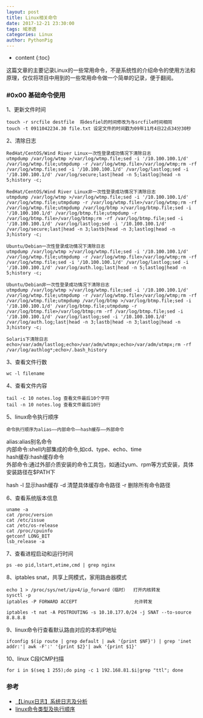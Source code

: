 ```yaml
---
layout: post
title: Linux相关命令
date: 2017-12-21 23:30:00
tags: 域渗透
categories: Linux 
author: PythonPig
---
```

* content
{:toc}

这篇文章的主要记录Linux的一些常用命令，不是系统性的介绍命令的使用方法和原理，仅仅将项目中用到的一些常用命令做一个简单的记录，便于翻阅。




### \#0x00 基础命令使用
1、更新文件时间
```
touch -r srcfile destfile  将desfiel的时间修改为与srcfile时间相同
touch -t 0911042234.30 file.txt 设定文件的时间戳为09年11月4日22点34分30秒
```
2、清除日志
```
RedHat/CentOS/Wind River Linux一次性登录成功情况下清除日志
utmpdump /var/log/wtmp >/var/log/wtmp.file;sed -i '/10.100.100.1/d' /var/log/wtmp.file;utmpdump -r /var/log/wtmp.file>/var/log/wtmp;rm -rf /var/log/wtmp.file;sed -i '/10.100.100.1/d' /var/log/lastlog;sed -i '/10.100.100.1/d' /var/log/secure;last|head -n 5;lastlog|head -n 5;history -c;
```

```
RedHat/CentOS/Wind River Linux非一次性登录成功情况下清除日志
utmpdump /var/log/wtmp >/var/log/wtmp.file;sed -i '/10.100.100.1/d' /var/log/wtmp.file;utmpdump -r /var/log/wtmp.file>/var/log/wtmp;rm -rf /var/log/wtmp.file;utmpdump /var/log/btmp >/var/log/btmp.file;sed -i '/10.100.100.1/d' /var/log/btmp.file;utmpdump -r /var/log/btmp.file>/var/log/btmp;rm -rf /var/log/btmp.file;sed -i '/10.100.100.1/d' /var/log/lastlog;sed -i '/10.100.100.1/d' /var/log/secure;last|head -n 3;lastb|head -n 3;lastlog|head -n 3;history -c;
```

```
Ubuntu/Debian一次性登录成功情况下清除日志
utmpdump /var/log/wtmp >/var/log/wtmp.file;sed -i '/10.100.100.1/d' /var/log/wtmp.file;utmpdump -r /var/log/wtmp.file>/var/log/wtmp;rm -rf /var/log/wtmp.file;sed -i '/10.100.100.1/d' /var/log/lastlog;sed -i '/10.100.100.1/d' /var/log/auth.log;last|head -n 5;lastlog|head -n 5;history -c;
```

```
Ubuntu/Debian非一次性登录成功情况下清除日志
utmpdump /var/log/wtmp >/var/log/wtmp.file;sed -i '/10.100.100.1/d' /var/log/wtmp.file;utmpdump -r /var/log/wtmp.file>/var/log/wtmp;rm -rf /var/log/wtmp.file;utmpdump /var/log/btmp >/var/log/btmp.file;sed -i '/10.100.100.1/d' /var/log/btmp.file;utmpdump -r /var/log/btmp.file>/var/log/btmp;rm -rf /var/log/btmp.file;sed -i '/10.100.100.1/d' /var/log/lastlog;sed -i '/10.100.100.1/d' /var/log/auth.log;last|head -n 3;lastb|head -n 3;lastlog|head -n 3;history -c;
```

```
Solaris下清除日志
echo>/var/adm/lastlog;echo>/var/adm/wtmpx;echo>/var/adm/utmpx;rm -rf /var/log/authlog*;echo>/.bash_history
```


3、查看文件行数
```
wc -l filename
```

4、查看文件内容
```
tail -c 10 notes.log 查看文件最后10个字符
tail -n 10 notes.log 查看文件最后10行
```

5、linux命令执行顺序  
```
命令执行顺序为alias——内部命令——hash缓存——外部命令
```
alias:alias别名命令  
内部命令:shell内部集成的命令,如cd、type、echo、time  
hash缓存:hash缓存命令  
外部命令:通过外部介质安装的命令工具包，如通过yum、rpm等方式安装，具体安装路径在$PATH下  

hash -l 显示hash缓存 -d 清楚具体缓存命令路径 -r 删除所有命令路径  

6、查看系统版本信息
```
uname -a
cat /proc/version
cat /etc/issue
cat /etc/os-release
cat /proc/cpuinfo
getconf LONG_BIT
lsb_release -a
```

7、查看进程启动和运行时间  
```
ps -eo pid,lstart,etime,cmd | grep nginx
```

8、iptables snat，共享上网模式，家用路由器模式
```
echo 1 > /proc/sys/net/ipv4/ip_forward（临时）  打开内核转发
sysctl -p
iptables -P FORWARD ACCEPT                     允许转发

iptables -t nat -A POSTROUTING -s 10.10.177.0/24 -j SNAT --to-source 8.8.8.8 
```

9、linux命令行查看默认路由对应的本机IP地址
```
ifconfig $(ip route | grep default | awk '{print $NF}') | grep 'inet addr:'| awk -F':' '{print $2}'| awk '{print $1}'
```

10、linux C段ICMP扫描
```
for i in $(seq 1 255);do ping -c 1 192.168.81.$i|grep "ttl"; done
```

### 参考
* [【Linux日志】系统日志及分析](https://www.cnblogs.com/yingsong/p/6022181.html)
* [linux命令类型及执行顺序](https://blog.51cto.com/wbxue/1947718)